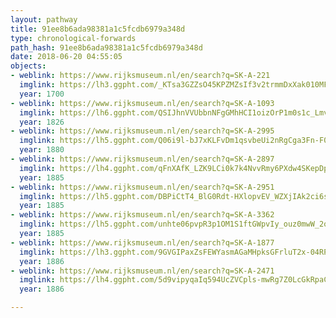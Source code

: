 ```yaml
---
layout: pathway
title: 91ee8b6ada98381a1c5fcdb6979a348d
type: chronological-forwards
path_hash: 91ee8b6ada98381a1c5fcdb6979a348d
date: 2018-06-20 04:55:05
objects:
- weblink: https://www.rijksmuseum.nl/en/search?q=SK-A-221
  imglink: https://lh3.ggpht.com/_KTsa3GZZsO45KPZMZsIf3v2trmmDxXak010MFZwavdSyn-nBm42g-FKIIZro1EnIqBukOyJdSyhgWxu1_1YkIY2KQpY=s200
  year: 1700
- weblink: https://www.rijksmuseum.nl/en/search?q=SK-A-1093
  imglink: https://lh6.ggpht.com/QSIJhnVVUbbnNFgGMhHCI1oizOrP1m0s1c_Lmv0s9roY_12G_Scxv0_W9BpWULwdLJV0diOaQAKzz1AsKjanNt_0JQ=s200
  year: 1826
- weblink: https://www.rijksmuseum.nl/en/search?q=SK-A-2995
  imglink: https://lh5.ggpht.com/Q06i9l-bJ7xKLFvDm1qsvbeUi2nRgCga3Fn-F0K7Q4HxoWHSL6RjvOhJ_i-x3qJ8WWE8Z1y8yGM-1Xm2uoWIF5W17Q=s200
  year: 1880
- weblink: https://www.rijksmuseum.nl/en/search?q=SK-A-2897
  imglink: https://lh4.ggpht.com/qFnXAfK_LZK9LCi0k7k4NvvRmy6PXdw4SKepDpyFKbLYLWaz1VQPBnxfiRsTM0FI6weY1dwQsufqfdY6JEfwgidgz78=s200
  year: 1885
- weblink: https://www.rijksmuseum.nl/en/search?q=SK-A-2951
  imglink: https://lh5.ggpht.com/DBPiCtT4_BlG0Rdt-HXlopvEV_WZXjIAk2ci6sEMjxbbRumjv1W37gHpe8E5lKKsaNBaI41f2Lv6TImylGANDgFZig=s200
  year: 1885
- weblink: https://www.rijksmuseum.nl/en/search?q=SK-A-3362
  imglink: https://lh5.ggpht.com/unhte06pvpR3p1OM1S1ftGWpvIy_ouz0mwW_2oQas2qxYPptjPNqN8sq6QM3uZmX50jGVbI-fwPDyId928eXSOAB50M=s200
  year: 1885
- weblink: https://www.rijksmuseum.nl/en/search?q=SK-A-1877
  imglink: https://lh3.ggpht.com/9GVGIPaxZsFEWYasmAGaMHpksGFrluT2x-04RPxwCkBK7o240Z7QYoJI3HP1qjeMLsx-XaYxRLtm7jCV-B1oK12Tmw=s200
  year: 1886
- weblink: https://www.rijksmuseum.nl/en/search?q=SK-A-2471
  imglink: https://lh4.ggpht.com/5d9vipyqaIq594UcZVCpls-mwRg7Z0LcGkRpaCsOTHO1CW5v3tvbrwo5XNnqIL95J2MVxOWk8xMI08ARRobRWk0H4TY=s200
  year: 1886

---
```


